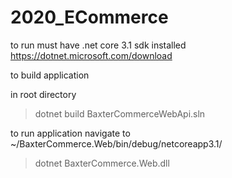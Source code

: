 # 2020_ECommerce

to run must have .net core 3.1 sdk installed https://dotnet.microsoft.com/download

to build application

in root directory
> dotnet build BaxterCommerceWebApi.sln

to run application
navigate to ~/BaxterCommerce.Web/bin/debug/netcoreapp3.1/
> dotnet BaxterCommerce.Web.dll
